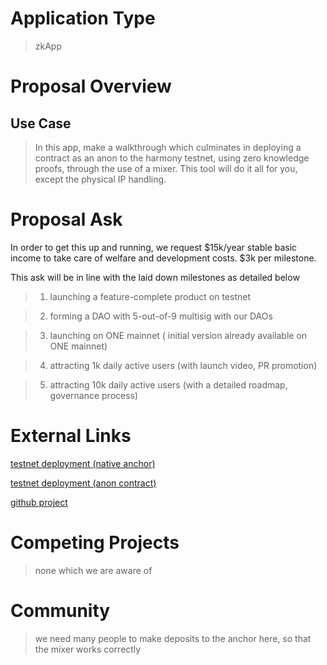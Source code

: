 # Application Type

> zkApp

# Proposal Overview

## Use Case

> In this app, make a walkthrough which culminates in deploying a contract as an anon to the harmony testnet, using zero knowledge proofs, through the use of a mixer. This tool will do it all for you, except the physical IP handling.

# Proposal Ask

In order to get this up and running, we request $15k/year stable basic income to take care of welfare and development costs. $3k per milestone.

This ask will be in line with the laid down milestones as detailed below

> 1. launching a feature-complete product on testnet

> 2. forming a DAO with 5-out-of-9 multisig with our DAOs

> 3. launching on ONE mainnet ( initial version already available on ONE mainnet)

> 4. attracting 1k daily active users (with launch video, PR promotion)

> 5. attracting 10k daily active users (with a detailed roadmap, governance process)

# External Links

[testnet deployment (native anchor)](https://explorer.pops.one/address/0x76cdbf0b59d54f3ed551e24929b0aae1c7541241)

[testnet deployment (anon contract)](https://explorer.pops.one/address/0xb4c1af5882b28321577e3814f93d968bf53d3949)

[github project](https://github.com/alienflip/degenDeploy)

# Competing Projects

> none which we are aware of

# Community

> we need many people to make deposits to the anchor here, so that the mixer works correctly
